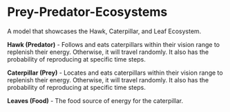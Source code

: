 # Prey-Predator-Ecosystems

A model that showcases the Hawk, Caterpillar, and Leaf Ecosystem.

**Hawk (Predator)** - Follows and eats caterpillars within their vision range to replenish their energy. Otherwise, it will travel randomly. It also has the probability of reproducing at specific time steps.

**Caterpillar (Prey)** - Locates and eats caterpillars within their vision range to replenish their energy. Otherwise, it will travel randomly. It also has the probability of reproducing at specific time steps.

**Leaves (Food)** - The food source of energy for the caterpillar.
